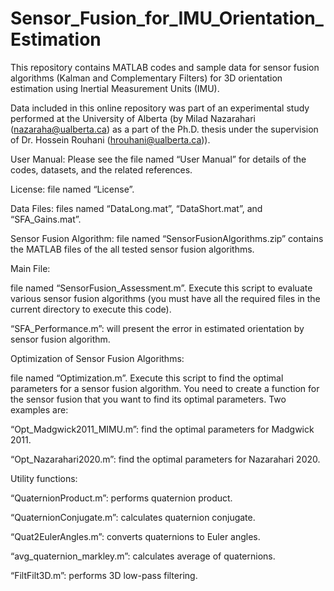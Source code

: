 # Sensor_Fusion_for_IMU_Orientation_Estimation
This repository contains MATLAB codes and sample data for sensor fusion algorithms (Kalman and Complementary Filters) for 3D orientation estimation using Inertial Measurement Units (IMU).

Data included in this online repository was part of an experimental study performed at the University of Alberta (by Milad Nazarahari (nazaraha@ualberta.ca) as a part of the Ph.D. thesis under the supervision of Dr. Hossein Rouhani (hrouhani@ualberta.ca)).

User Manual: Please see the file named “User Manual” for details of the codes, datasets, and the related references.

License: file named “License”.

Data Files: files named “DataLong.mat”, “DataShort.mat”, and “SFA_Gains.mat”.

Sensor Fusion Algorithm: file named “SensorFusionAlgorithms.zip” contains the MATLAB files of the all tested sensor fusion algorithms.

Main File:

 file named “SensorFusion_Assessment.m”. Execute this script to evaluate various sensor fusion algorithms (you must have all the required files in the current directory to execute this code).

“SFA_Performance.m”: will present the error in estimated orientation by sensor fusion algorithm.

Optimization of Sensor Fusion Algorithms: 

file named “Optimization.m”. Execute this script to find the optimal parameters for a sensor fusion algorithm. You need to create a function for the sensor fusion that you want to find its optimal parameters. Two examples are:

“Opt_Madgwick2011_MIMU.m”: find the optimal parameters for Madgwick 2011.

“Opt_Nazarahari2020.m”: find the optimal parameters for Nazarahari 2020.

Utility functions:

“QuaternionProduct.m”: performs quaternion product.

“QuaternionConjugate.m”: calculates quaternion conjugate.

“Quat2EulerAngles.m”: converts quaternions to Euler angles.

“avg_quaternion_markley.m”: calculates average of quaternions.

“FiltFilt3D.m”: performs 3D low-pass filtering.


